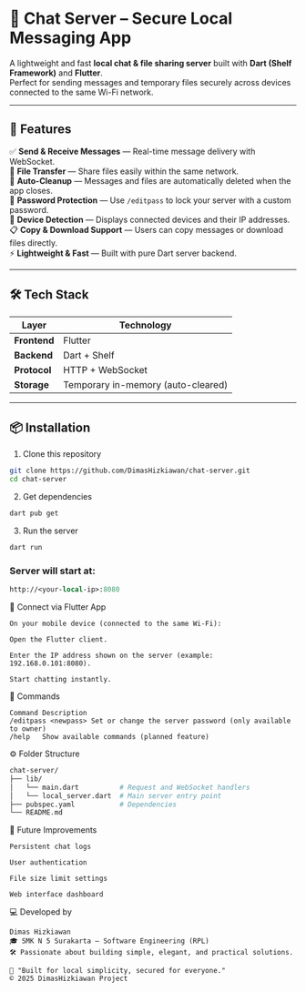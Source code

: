 # 💬 Chat Server – Secure Local Messaging App

A lightweight and fast **local chat & file sharing server** built with **Dart (Shelf Framework)** and **Flutter**.  
Perfect for sending messages and temporary files securely across devices connected to the same Wi-Fi network.

---

## 🚀 Features

✅ **Send & Receive Messages** — Real-time message delivery with WebSocket.  
📁 **File Transfer** — Share files easily within the same network.  
🧹 **Auto-Cleanup** — Messages and files are automatically deleted when the app closes.  
🔐 **Password Protection** — Use `/editpass` to lock your server with a custom password.  
📡 **Device Detection** — Displays connected devices and their IP addresses.  
📋 **Copy & Download Support** — Users can copy messages or download files directly.  
⚡ **Lightweight & Fast** — Built with pure Dart server backend.

---

## 🛠️ Tech Stack

| Layer | Technology |
|-------|-------------|
| **Frontend** | Flutter |
| **Backend** | Dart + Shelf |
| **Protocol** | HTTP + WebSocket |
| **Storage** | Temporary in-memory (auto-cleared) |

---

## 📦 Installation

 1. Clone this repository
```bash
git clone https://github.com/DimasHizkiawan/chat-server.git
cd chat-server
```
2. Get dependencies
```bash
dart pub get
```
 3. Run the server
```bash
dart run
```
### Server will start at:
```perl
http://<your-local-ip>:8080
```
📱 Connect via Flutter App
```
On your mobile device (connected to the same Wi-Fi):

Open the Flutter client.

Enter the IP address shown on the server (example: 192.168.0.101:8080).

Start chatting instantly.
```
🧩 Commands
```
Command	Description
/editpass <newpass>	Set or change the server password (only available to owner)
/help	Show available commands (planned feature)
```
⚙️ Folder Structure

```graphql
chat-server/
├── lib/
│   └── main.dart          # Request and WebSocket handlers
│   └── local_server.dart  # Main server entry point
├── pubspec.yaml           # Dependencies
└── README.md
```
🧠 Future Improvements
```
Persistent chat logs

User authentication

File size limit settings

Web interface dashboard
```

💻 Developed by
```
Dimas Hizkiawan
🎓 SMK N 5 Surakarta – Software Engineering (RPL)
🛠️ Passionate about building simple, elegant, and practical solutions.

🧡 "Built for local simplicity, secured for everyone."
© 2025 DimasHizkiawan Project
```
